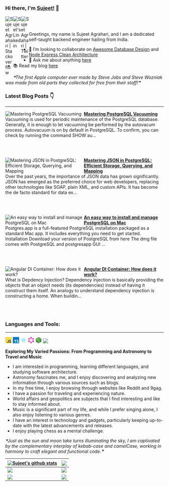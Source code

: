 ### Hi there, I'm [Sujeet!](https://sujeet-agrahari.github.io) 👋

<a href="https://stackoverflow.com/users/9266709/8biticon">
  <img align="left" alt="Sujeet Agrahari | Stackoverflow" width="25px" src="https://raw.githubusercontent.com/sujeet-agrahari/sujeet-agrahari/f0ed6f40199661d7f7c28092048f09ffea51971e/assets/stackoverflow.svg" />
</a>
<a href="https://www.linkedin.com/in/sujeet-agrahari/">
  <img align="left" alt="Sujeet's Linkedin" width="25px" src="https://raw.githubusercontent.com/sujeet-agrahari/sujeet-agrahari/75525ebae050d9008020a955d02912e7edcc3af3/assets/linkedin.svg" />
</a>
<a href="https://twitter.com/SujeetAgrahari_">
  <img align="left" alt="Sujeet Agrahari | Twitter" width="25px" src="https://raw.githubusercontent.com/anuraghazra/anuraghazra/master/assets/twitter.svg" />
</a>

<br />
<br />

Greetings, my name is Sujeet Agrahari, and I am a dedicated self-taught backend engineer hailing from India.

- 👯 I’m looking to collaborate on [Awesome Database Design](https://github.com/sujeet-agrahari/awesome-database-design) and [Node Express Clean Architecture](https://github.com/sujeet-agrahari/node-express-clean-architecture)
- 💬 Ask me about anything [here](https://github.com/sujeet-agrahari/sujeet-agrahari/issues)
- 📚 Read my blog [here](https://sujeet-agrahari.hashnode.dev/)

<!--STARTS_HERE_QUOTE_README-->
<i>❝The first Apple computer ever made by Steve Jobs and Steve Wozniak was made from old parts they collected for free from their staff!❞</i>
<!--ENDS_HERE_QUOTE_README-->

### Latest Blog Posts 👇

---

<!-- HASHNODE_BLOG:START -->
<p align="left">
<a href="https://sujeet-agrahari.hashnode.dev//mastering-postgresql-vacuuming" title="Mastering PostgreSQL Vacuuming"><img src="https://cdn.hashnode.com/res/hashnode/image/stock/unsplash/_gOVBtmpkks/upload/0d9b1ebab2c8ef67c56dd5cefc860bd3.jpeg" alt="Mastering PostgreSQL Vacuuming" width="250px" align="left" /></a>
<a href="https://sujeet-agrahari.hashnode.dev//mastering-postgresql-vacuuming" title="Mastering PostgreSQL Vacuuming"><strong>Mastering PostgreSQL Vacuuming</strong></a>
<br/> Vacuuming is used for periodic maintenance of the PostgreSQL database.
Generally, it is enough to let vacuuming be performed by the autovacum process.
Autovacuum is on by default in PostgreSQL. To confirm, you can check by running the command SHOW au... </p> <br/> <br/>
<p align="left">
<a href="https://sujeet-agrahari.hashnode.dev//mastering-json-in-postgresql-efficient-storage-querying-and-mapping" title="Mastering JSON in PostgreSQL: Efficient Storage, Querying, and Mapping"><img src="https://cdn.hashnode.com/res/hashnode/image/stock/unsplash/98o9htjuih0/upload/5bf6853d8bc0a7ce4c433b8a09dd45aa.jpeg" alt="Mastering JSON in PostgreSQL: Efficient Storage, Querying, and Mapping" width="250px" align="left" /></a>
<a href="https://sujeet-agrahari.hashnode.dev//mastering-json-in-postgresql-efficient-storage-querying-and-mapping" title="Mastering JSON in PostgreSQL: Efficient Storage, Querying, and Mapping"><strong>Mastering JSON in PostgreSQL: Efficient Storage, Querying, and Mapping</strong></a>
<br/> Over the past years, the importance of JSON data has grown significantly. JSON has emerged as the preferred choice for web developers, replacing other technologies like SOAP, plain XML, and custom APIs. It has become the de facto standard for data ex... </p> <br/> <br/>
<p align="left">
<a href="https://sujeet-agrahari.hashnode.dev//an-easy-way-to-install-and-manage-postgresql-on-mac" title="An easy way to install and manage PostgreSQL on Mac"><img src="https://cdn.hashnode.com/res/hashnode/image/stock/unsplash/7FrRrNXPaLE/upload/b908892a4b0e734dc9b42a23dd53de0b.jpeg" alt="An easy way to install and manage PostgreSQL on Mac" width="250px" align="left" /></a>
<a href="https://sujeet-agrahari.hashnode.dev//an-easy-way-to-install-and-manage-postgresql-on-mac" title="An easy way to install and manage PostgreSQL on Mac"><strong>An easy way to install and manage PostgreSQL on Mac</strong></a>
<br/> Postgres.app is a full-featured PostgreSQL installation packaged as a standard Mac app. It includes everything you need to get started.
Installation
Download your version of PostgreSQL from here
The dmg file comes with PostgreSQL and postgresapp GUI ... </p> <br/> <br/>
<p align="left">
<a href="https://sujeet-agrahari.hashnode.dev//angular-di-container-how-does-it-work" title="Angular DI Container: How does it work?"><img src="https://cdn.hashnode.com/res/hashnode/image/stock/unsplash/91AQt9p4Mo8/upload/4ecee1ad59d7848b704c542cf26bc477.jpeg" alt="Angular DI Container: How does it work?" width="250px" align="left" /></a>
<a href="https://sujeet-agrahari.hashnode.dev//angular-di-container-how-does-it-work" title="Angular DI Container: How does it work?"><strong>Angular DI Container: How does it work?</strong></a>
<br/> What is Depdency Injection?
Dependency injection is basically providing the objects that an object needs (its dependencies) instead of having it construct them itself.
An analogy to understand dependency injection is constructing a home. When buildin... </p> <br/> <br/>
<!-- HASHNODE_BLOG:END -->

### Languages and Tools:

---

<code><img height="20" src="https://raw.githubusercontent.com/github/explore/80688e429a7d4ef2fca1e82350fe8e3517d3494d/topics/javascript/javascript.png"></code>
<code><img height="20" src="https://raw.githubusercontent.com/github/explore/80688e429a7d4ef2fca1e82350fe8e3517d3494d/topics/typescript/typescript.png"></code>
<code><img height="20" src="https://raw.githubusercontent.com/github/explore/80688e429a7d4ef2fca1e82350fe8e3517d3494d/topics/react/react.png"></code>
<code><img height="20" src="https://raw.githubusercontent.com/github/explore/5c058a388828bb5fde0bcafd4bc867b5bb3f26f3/topics/graphql/graphql.png"></code>
<code><img height="20" src="https://raw.githubusercontent.com/github/explore/80688e429a7d4ef2fca1e82350fe8e3517d3494d/topics/nodejs/nodejs.png"></code>
<code><img height="20" src="https://user-images.githubusercontent.com/22151975/130183536-1b24a4b5-ac45-43a7-b622-332e7ae9bff6.png"></code>

**Exploring My Varied Passions: From Programming and Astronomy to Travel and Music**

- I am interested in programming, learning different languages, and studying software architecture.
- Astronomy fascinates me, and I enjoy discovering and analyzing new information through various sources such as blogs.
- In my free time, I enjoy browsing through websites like Reddit and 9gag.
- I have a passion for traveling and experiencing nature.
- World affairs and geopolitics are subjects that I find interesting and like to stay informed about.
- Music is a significant part of my life, and while I prefer singing alone, I also enjoy listening to various genres.
- I have an interest in technology and gadgets, particularly keeping up-to-date with the latest advancements and releases.
- I enjoy playing chess as a mental challenge.

<i>❝Just as the sun and moon take turns illuminating the sky, I am captivated by the complementary interplay of kebab-case and camelCase, working in harmony to craft elegant and functional code.❞</i>

| <a href="https://github.com/sujeet-agrahari/github-readme-stats"><img align="center" src="https://github-readme-stats.vercel.app/api?username=sujeet-agrahari&show_icons=true&include_all_commits=true&theme=buefy&hide_border=true" alt="Sujeet's github stats" /></a> | <a href="https://github.com/sujeet-agrahari/github-readme-stats"><img align="center" src="https://github-readme-stats.vercel.app/api/top-langs/?username=sujeet-agrahari&layout=compact&theme=buefy&hide_border=true" /></a> |
| --- | --- |
| <a href="https://github.com/sujeet-agrahari/node-express-clean-architecture"><img align="left" src="https://github-readme-stats.vercel.app/api/pin/?username=sujeet-agrahari&repo=node-express-clean-architecture&title_color=fff&icon_color=79ff97&text_color=9f9f9f&bg_color=151515" /></a> | <a href="https://github.com/sujeet-agrahari/awesome-database-design"><img align="left" src="https://github-readme-stats.vercel.app/api/pin/?username=sujeet-agrahari&repo=awesome-database-design&title_color=fff&icon_color=79ff97&text_color=9f9f9f&bg_color=151515" /></a> |
| <a href="https://github.com/sujeet-agrahari/quick-links"><img align="left" src="https://github-readme-stats.vercel.app/api/pin/?username=sujeet-agrahari&repo=quick-links&title_color=fff&icon_color=79ff97&text_color=9f9f9f&bg_color=151515" /></a> | <a href="https://sujeet-agrahari.github.io"><img align="left" src="https://github-readme-stats.vercel.app/api/pin/?username=sujeet-agrahari&repo=sujeet-agrahari.github.io&title_color=fff&icon_color=79ff97&text_color=9f9f9f&bg_color=151515" /></a> |


